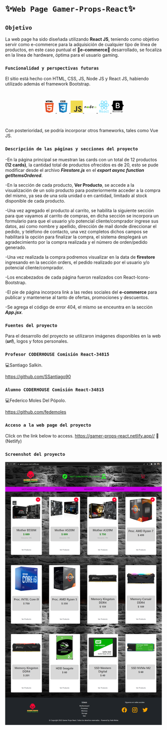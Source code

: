 # ✨`Web Page Gamer-Props-React`✨

## `Objetivo`

La web page ha sido diseñada utilizando **React JS**, teniendo como objetivo servir como e-commerce para la adquisición de cualquier tipo de línea de productos, en este caso puntual el 🛒**e-commerce**🛒 desarrollado, se focaliza en la línea de hardware, óptima para el usuario gaming.

### `Funcionalidad y perspectivas futuras`

El sitio está hecho con HTML, CSS, JS, Node JS y React JS, habiendo utilizado además el framework Bootstrap.
<p><br>
<p align="center"> 
      <a href="https://www.w3.org/html/" target="_blank" rel="noreferrer"> <img
      src="https://raw.githubusercontent.com/devicons/devicon/master/icons/html5/html5-original-wordmark.svg"
      alt="html5" width="40" height="40" /> </a><a href="https://www.w3schools.com/css/" target="_blank"
      rel="noreferrer"><img src="https://raw.githubusercontent.com/devicons/devicon/master/icons/css3/css3-original-wordmark.svg" alt="css3"
      width="40" height="40" /> </a><a href="https://www.javascript.com/" target="_blank"rel="noreferrer"> <img
      src="https://raw.githubusercontent.com/devicons/devicon/master/icons/javascript/javascript-original.svg"
      alt="javascript" width="40" height="40" /> </a>  <a href="https://nodejs.org" target="_blank" rel="noreferrer"> <img
      src="https://raw.githubusercontent.com/devicons/devicon/master/icons/nodejs/nodejs-original-wordmark.svg"
      alt="nodejs" width="40" height="40" /> </a>
      <a href="https://reactjs.org/" target="_blank" rel="noreferrer"> <img
      src="https://raw.githubusercontent.com/devicons/devicon/master/icons/react/react-original-wordmark.svg"
      alt="react" width="40" height="40" /> </a<a href="https://getbootstrap.com" target="_blank" rel="noreferrer">
      <img src="https://raw.githubusercontent.com/devicons/devicon/master/icons/bootstrap/bootstrap-plain-wordmark.svg"
      alt="bootstrap" width="40" height="40" /> </a>
<p><br>

Con posterioridad, se podría incorporar otros frameworks, tales como Vue JS.

### `Descripción de las páginas y secciones del proyecto`

-En la página principal se muestran las cards con un total de 12 productos **(12 cards)**, la cantidad total de productos ofrecidos es de 20, esto se pude modificar desde el archivo **_Firestore.js_** en el **_export async function getItemsOrdered_**.<br><p>
-En la sección de cada producto, **Ver Producto**, se accede a la visualización de un solo producto para posteriormente acceder a la compra del mismo, ya sea de una sola unidad o en cantidad, limitado al stock disponible de cada producto.<br><p>
-Una vez agregado el producto al carrito, se habilita la siguiente sección para que vayamos al carrito de compras, en dicha sección se incorpora un formulario para que el usuario y/o potencial cliente/comprador ingrese sus datos, asi como nombre y apellido, dirección de mail donde direccionar el pedido, y teléfono de contacto, una vez completos dichos campos se habilitará la opción para finalizar la compra, el sistema desplegará un agradecimiento por la compra realizada y el número de orden/pedido generado.<br><p>
-Una vez realizada la compra podremos visualizar en la data de **firestore** ingresando en la sección orders, el pedido realizado por el usuario y/o potencial cliente/comprador.<br><p>
-Los encabezados de cada página fueron realizados con React-Icons-Bootstrap.<br><p>
-El pie de página incorpora link a las redes sociales del **e-commerce** para publicar y mantenerse al tanto de ofertas, promociones y descuentos.<br><p>
-Se agrega el código de error 404, el mismo se enceuntra en la sección **_App.jsx_**.<br><p>

### `Fuentes del proyecto`

Para el desarrollo del proyecto se utilizaron imágenes disponibles en la web (**_url_**), logos y fotos personales.

### `Profesor CODERHOUSE Comisión React-34815`

💻Santiago Salkin.<br><p>https://github.com/SSantiago90

### `Alumno CODERHOUSE Comisión React-34815`

💻Federico Moles Del Pópolo.<br><p>https://github.com/fedemoles

### `Acceso a la web page del proyecto`

Click on the link below to access.
https://gamer-props-react.netlify.app// 🛒(Netlify)

### `Screenshot del proyecto`

<img src="https://github.com/fedemoles/Gamer-Props-React/blob/main/public/img/demohome.png">

<!--
# Getting Started with Create React App

This project was bootstrapped with [Create React App](https://github.com/facebook/create-react-app).

## Available Scripts

In the project directory, you can run:

### `npm start`

Runs the app in the development mode.\
Open [http://localhost:3000](http://localhost:3000) to view it in your browser.

The page will reload when you make changes.\
You may also see any lint errors in the console.

### `npm test`

Launches the test runner in the interactive watch mode.\
See the section about [running tests](https://facebook.github.io/create-react-app/docs/running-tests) for more information.

### `npm run build`

Builds the app for production to the `build` folder.\
It correctly bundles React in production mode and optimizes the build for the best performance.

The build is minified and the filenames include the hashes.\
Your app is ready to be deployed!

See the section about [deployment](https://facebook.github.io/create-react-app/docs/deployment) for more information.

### `npm run eject`

**Note: this is a one-way operation. Once you `eject`, you can't go back!**

If you aren't satisfied with the build tool and configuration choices, you can `eject` at any time. This command will remove the single build dependency from your project.

Instead, it will copy all the configuration files and the transitive dependencies (webpack, Babel, ESLint, etc) right into your project so you have full control over them. All of the commands except `eject` will still work, but they will point to the copied scripts so you can tweak them. At this point you're on your own.

You don't have to ever use `eject`. The curated feature set is suitable for small and middle deployments, and you shouldn't feel obligated to use this feature. However we understand that this tool wouldn't be useful if you couldn't customize it when you are ready for it.

## Learn More

You can learn more in the [Create React App documentation](https://facebook.github.io/create-react-app/docs/getting-started).

To learn React, check out the [React documentation](https://reactjs.org/).

### Code Splitting

This section has moved here: [https://facebook.github.io/create-react-app/docs/code-splitting](https://facebook.github.io/create-react-app/docs/code-splitting)

### Analyzing the Bundle Size

This section has moved here: [https://facebook.github.io/create-react-app/docs/analyzing-the-bundle-size](https://facebook.github.io/create-react-app/docs/analyzing-the-bundle-size)

### Making a Progressive Web App

This section has moved here: [https://facebook.github.io/create-react-app/docs/making-a-progressive-web-app](https://facebook.github.io/create-react-app/docs/making-a-progressive-web-app)

### Advanced Configuration

This section has moved here: [https://facebook.github.io/create-react-app/docs/advanced-configuration](https://facebook.github.io/create-react-app/docs/advanced-configuration)

### Deployment

This section has moved here: [https://facebook.github.io/create-react-app/docs/deployment](https://facebook.github.io/create-react-app/docs/deployment)

### `npm run build` fails to minify

This section has moved here: [https://facebook.github.io/create-react-app/docs/troubleshooting#npm-run-build-fails-to-minify](https://facebook.github.io/create-react-app/docs/troubleshooting#npm-run-build-fails-to-minify)
-->
